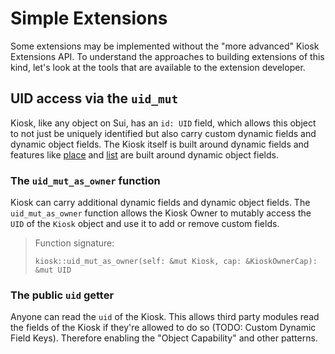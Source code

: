 # Simple Extensions

Some extensions may be implemented without the "more advanced" Kiosk Extensions API. To understand
the approaches to building extensions of this kind, let's look at the tools that are available to
the extension developer.

## UID access via the `uid_mut`

Kiosk, like any object on Sui, has an `id: UID` field, which allows this object to not just be
uniquely identified but also carry custom dynamic fields and dynamic object fields. The Kiosk itself
is built around dynamic fields and features like [place](../kiosk/take_and_place.md) and
[list](../kiosk/list_and_purchase.md) are built around dynamic object fields.

### The `uid_mut_as_owner` function

Kiosk can carry additional dynamic fields and dynamic object fields. The `uid_mut_as_owner` function
allows the Kiosk Owner to mutably access the `UID` of the `Kiosk` object and use it to add or remove
custom fields.

> Function signature:
>```Move
>kiosk::uid_mut_as_owner(self: &mut Kiosk, cap: &KioskOwnerCap): &mut UID
>```

### The public `uid` getter

Anyone can read the `uid` of the Kiosk. This allows third party modules read the fields of the Kiosk
if they're allowed to do so (TODO: Custom Dynamic Field Keys). Therefore enabling the "Object
Capability" and other patterns.

<!-- ## Wrapping the KioskOwnerCap

KioskOwnerCap is a capability that makes the bearer the owner of the Kiosk. It allows the owner to -->
